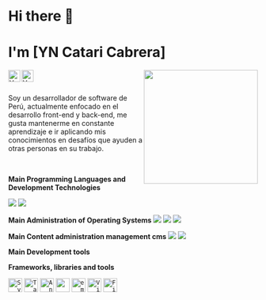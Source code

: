 <h1>Hi there 👋</h1>

# I'm [YN Catari Cabrera] 
<img align="right" width="230" src="https://media.giphy.com/media/M9gbBd9nbDrOTu1Mqx/giphy.gif">

<a href="https://www.linkedin.com/in/yncc/"><img align="left" alt="YN Catari Cabrera | Linkedin" width="24" title="Linkedin" alt="Linkedin" src="https://cdn.svgporn.com/logos/linkedin-icon.svg"></a>

<a href="https://twitter.com/yofer_nain"><img align="left" alt="YN Catari Cabrera| Twitter" width="24" title="Twitter" alt="Twitter" src="https://cdn.svgporn.com/logos/twitter.svg"></a>


<br><br>

Soy un desarrollador de software de Perú, actualmente enfocado en el desarrollo front-end y back-end, me gusta mantenerme en constante aprendizaje e ir aplicando mis conocimientos en desafíos que ayuden a otras personas en su trabajo.

<br>


**Main Programming Languages and Development Technologies**

<img src="https://img.icons8.com/color/48/000000/java-coffee-cup-logo.png"/>
<img src="https://img.icons8.com/color/48/000000/c-plus-plus-logo.png"/>


**Main Administration of Operating Systems**
<img src="https://img.icons8.com/color/48/000000/windows-10.png"/>
<img src="https://img.icons8.com/color/48/000000/linux.png"/>
<img src="https://img.icons8.com/color/48/000000/joomla.png"/>

**Main Content administration management cms**
<img src="https://img.icons8.com/color/48/000000/wordpress.png"/>
<img src="https://img.icons8.com/color/48/000000/drupal.png"/>

**Main Development tools**

**Frameworks, libraries and tools**

<code><a href="https://svelte.dev"><img height="28" title="Svelte" alt="Svelte" src="https://cdn.svgporn.com/logos/svelte-icon.svg"></a></code>
<code><a href="https://https://tailwindcss.com/"><img width="28" title="TailwindCSS" alt="TailwindCSS" src="https://cdn.svgporn.com/logos/tailwindcss-icon.svg"></a></code>
<code><a href="https://angular.io/"><img height="28" title="Angular" alt="Angular" src="https://cdn.svgporn.com/logos/angular-icon.svg"></a></code>
<code><a href="https://reactjs.org" title="ReactJS" alt="ReactJS"><img height="28" src="https://cdn.svgporn.com/logos/react.svg"></a></code>
<code><a href="https://emotion.sh/"><img height="28" title="emotion" alt="emotion" src="https://emotion.sh/static/a76dfa0d18a0536af9e917cdb8f873b9/58e7f/emotion.png"></a></code>
<code><a href="https://code.visualstudio.com/"><img height="28" title="Visual Studio Code" alt="Visual Studio Code" src="https://cdn.svgporn.com/logos/visual-studio-code.svg"></a></code>
<code><a href="http://figma.com/"><img height="28" title="Figma" alt="Figma" src="https://cdn.svgporn.com/logos/figma.svg"></a></code>

